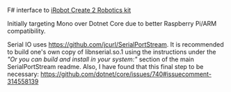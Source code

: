 F# interface to [iRobot Create 2 Robotics kit](http://store.irobot.com/default/create-programmable-programmable-robot-irobot-create-2/RC65099.html)

Initially targeting Mono over Dotnet Core due to better Raspberry Pi/ARM compatibility.

Serial IO uses https://github.com/jcurl/SerialPortStream. 
  It is recommended to build one's own copy of libnserial.so.1 using the instructions under 
  the _"Or you can build and install in your system:"_ section of the main SerialPortStream
  readme.  Also, I have found that this   final step to be necessary: 
    https://github.com/dotnet/core/issues/740#issuecomment-314558139
